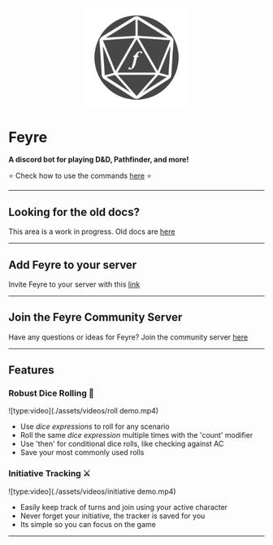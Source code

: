 <h2 align="center">
<img src="assets/images/feyre-icon.png" alt="feyre-icon" align="center" width="200px" />
</br>
</h2>

# Feyre

**A discord bot for playing D&D, Pathfinder, and more!**

⭐ Check how to use the commands [here](commands.md) ⭐

---
## Looking for the old docs?
This area is a work in progress. Old docs are [here](https://feyre.readthedocs.io/en/latest/)

---

## Add Feyre to your server

Invite Feyre to your server with this [link](http://invite.feyre.io)

---

## Join the Feyre Community Server

Have any questions or ideas for Feyre? Join the community server [here](https://discord.com/invite/zjyrtWZ)

---

## Features
### **Robust Dice Rolling 🎲**

![type:video](./assets/videos/roll demo.mp4)

* Use *dice expressions* to roll for any scenario
* Roll the same *dice expression* multiple times with the 'count' modifier
* Use 'then' for conditional dice rolls, like checking against AC
* Save your most commonly used rolls

### **Initiative Tracking ⚔️**

![type:video](./assets/videos/initiative demo.mp4)

* Easily keep track of turns and join using your active character
* Never forget your initiative, the tracker is saved for you
* Its simple so you can focus on the game

---